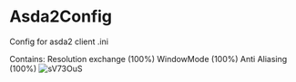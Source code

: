 # Asda2Config
Config for asda2 client .ini

Contains:
Resolution exchange (100%)
WindowMode (100%)
Anti Aliasing (100%)
![sV73OuS](https://user-images.githubusercontent.com/79727598/109391548-6d8a4c00-78f6-11eb-948f-27cbc07efd4b.png)

